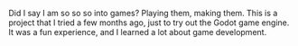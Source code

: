 Did I say I am so so so into games? Playing them, making them. This is a project that I tried a few months ago, just to try out the Godot game engine. It was a fun experience, and I learned a lot about game development.
